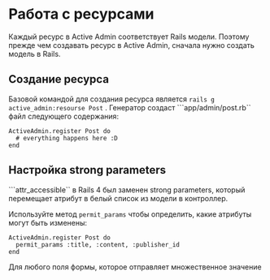 Работа с ресурсами
=======

Каждый ресурс в Active Admin соответствует Rails модели. Поэтому прежде чем создавать ресурс в Active Admin, сначала нужно создать модель в Rails.

Создание ресурса
--------

Базовой командой для создания ресурса является ```rails g active_admin:resourse Post``` . Генератор создаст ```app/admin/post.rb`` файл следующего содержания:

```
ActiveAdmin.register Post do
  # everything happens here :D
end
```

Настройка strong parameters
------

```attr_accessible`` в Rails 4  был заменен strong parameters, который перемещает атрибут в белый список из модели в контроллер.

Используйте метод ```permit_params``` чтобы определить, какие атрибуты могут быть изменены:


	ActiveAdmin.register Post do
	  permit_params :title, :content, :publisher_id
	end

Для любого поля формы, которое отправляет множественное значение